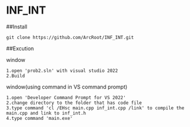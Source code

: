 # INF_INT

##Install

```shell
git clone https://github.com/ArcRoot/INF_INT.git
```

##Excution

window
```shell
1.open 'prob2.sln' with visual studio 2022
2.Build
```
window(using command in VS command prompt)
```shell
1.open 'Developer Command Prompt for VS 2022'
2.change directory to the folder that has code file
3.type command 'cl /EHsc main.cpp inf_int.cpp /link' to compile the main.cpp and link to inf_int.h
4.type command 'main.exe'
```